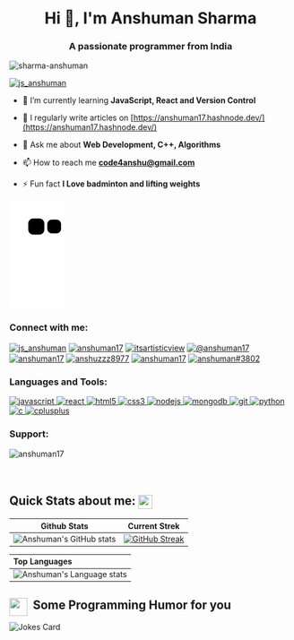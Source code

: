 <h1 align="center">Hi 👋, I'm Anshuman Sharma</h1>
<h3 align="center">A passionate programmer from India</h3>

<p align="left"> <img src="https://komarev.com/ghpvc/?username=sharma-anshuman&label=Profile%20views&color=0e75b6&style=flat" alt="sharma-anshuman" /> </p>

<p align="left"> <a href="https://twitter.com/js_anshuman" target="blank"><img src="https://img.shields.io/twitter/follow/js_anshuman?logo=twitter&style=for-the-badge" alt="js_anshuman" /></a> </p>

- 🌱 I’m currently learning **JavaScript, React and Version Control**

- 📝 I regularly write articles on [https://anshuman17.hashnode.dev/](https://anshuman17.hashnode.dev/)

- 💬 Ask me about **Web Development, C++, Algorithms**

- 📫 How to reach me **code4anshu@gmail.com**

- ⚡ Fun fact **I Love badminton and lifting weights**

![snake gif](https://github.com/sharma-anshuman/sharma-anshuman/blob/output/github-contribution-grid-snake.svg)


<h3 align="left">Connect with me:</h3>
<p align="left">
<a href="https://twitter.com/js_anshuman" target="blank"><img align="center" src="https://img.icons8.com/?size=512&id=5MQ0gPAYYx7a&format=png" alt="js_anshuman" height="40" width="40" /></a>
<a href="https://linkedin.com/in/anshuman17" target="blank"><img align="center" src="https://img.icons8.com/?size=512&id=xuvGCOXi8Wyg&format=png" alt="anshuman17" height="40" width="40" /></a>
<a href="https://instagram.com/itsartisticview" target="blank"><img align="center" src="https://img.icons8.com/?size=512&id=32323&format=png" alt="itsartisticview" height="40" width="40" /></a>
<a href="https://hashnode.com/@anshuman17" target="blank"><img align="center" src="https://img.icons8.com/?size=512&id=HnB8zGOh5xgd&format=png" alt="@anshuman17" height="40" width="40" /></a>
<a href="https://www.codechef.com/users/anshuman17" target="blank"><img align="center" src="https://img.icons8.com/?size=512&id=LnZMjt9rZC3d&format=png" alt="anshuman17" height="40" width="40" /></a>
<a href="https://www.hackerrank.com/anshuzzz8977" target="blank"><img align="center" src="https://img.icons8.com/?size=512&id=h5EUmNCXhSH0&format=png" alt="anshuzzz8977" height="40" width="40" /></a>
<a href="https://www.leetcode.com/anshuman17" target="blank"><img align="center" src="https://img.icons8.com/?size=512&id=wDGo581Ea5Nf&format=png" alt="anshuman17" height="40" width="40" /></a>
<a href="https://discord.gg/anshuman#3802" target="blank"><img align="center" src="https://www.svgrepo.com/show/353655/discord-icon.svg" alt="anshuman#3802" height="40" width="40" /></a>
</p>

<h3 align="left">Languages and Tools:</h3>
<p align="left"> 
 <a href="" target="_blank" rel="noreferrer"> <img src="https://img.icons8.com/?size=512&id=108784&format=png" alt="javascript" width="40" height="40"/> </a>
 <a href="" target="_blank" rel="noreferrer"> <img src="https://img.icons8.com/?size=512&id=NfbyHexzVEDk&format=png" alt="react" width="40" height="40"/> </a>
 <a href="" target="_blank" rel="noreferrer"> <img src="https://img.icons8.com/?size=512&id=20909&format=png" alt="html5" width="40" height="40"/> </a>
 <a href="" target="_blank" rel="noreferrer"> <img src="https://img.icons8.com/?size=512&id=21278&format=png" alt="css3" width="40" height="40"/> </a>
 <a href="" target="_blank" rel="noreferrer"> <img src="https://img.icons8.com/?size=512&id=54087&format=png" alt="nodejs" width="40" height="40"/> </a>
 <a href="" target="_blank" rel="noreferrer"> <img src="https://img.icons8.com/?size=512&id=74402&format=png" alt="mongodb" width="40" height="40"/> </a>
 <a href="" target="_blank" rel="noreferrer"> <img src="https://img.icons8.com/?size=512&id=20906&format=png" alt="git" width="40" height="40"/> </a>
 <a href="" target="_blank" rel="noreferrer"> <img src="https://img.icons8.com/?size=512&id=13441&format=png" alt="python" width="40" height="40"/> </a>
 <a href="" target="_blank" rel="noreferrer"> <img src="https://img.icons8.com/?size=512&id=40670&format=png" alt="c" width="40" height="40"/> </a>
 <a href="" target="_blank" rel="noreferrer"> <img src="https://img.icons8.com/?size=512&id=40669&format=png" alt="cplusplus" width="40" height="40"/> </a>
</p>

<h3 align="left">Support:</h3>
<p><a href="https://www.buymeacoffee.com/anshuman17"> <img align="left" src="https://cdn.buymeacoffee.com/buttons/v2/default-yellow.png" height="50" width="210" alt="anshuman17" /></a></p><br><br><br>

<!-- [![Top Langs](https://github-readme-stats.vercel.app/api/top-langs/?username=sharma-anshuman&layout=compact)](https://github.com/sharma-anshuman/github-readme-stats&theme=transparent)

![Anshuman's GitHub stats](https://github-readme-stats.vercel.app/api?username=sharma-anshuman&show_icons=true&theme=transparent) -->

 <h2>Quick Stats about me: <img src='https://raw.githubusercontent.com/rahulbanerjee26/githubProfileReadmeGenerator/main/gifs/github.gif' width='25px' height="25px" align="center"></h2>

  | Github Stats | Current Strek  |
| --- | --- |
| ![Anshuman's GitHub stats](https://github-readme-stats.vercel.app/api?username=sharma-anshuman&show_icons=true&theme=tokyonight) | [![GitHub Streak](https://github-readme-streak-stats.herokuapp.com?user=sharma-anshuman&theme=tokyonight)](https://git.io/streak-stats) |


<!-- Theme color -->
<!-- dark, radical, merko, gruvbox, tokyonight, onedark, cobalt, synthwave, highcontrast, dracula -->

| Top Languages |
| :--- |
| <img height=200 width=350 src="https://github-readme-stats.vercel.app/api/top-langs?username=sharma-anshuman&show_icons=true&theme=cobalt" alt="Anshuman's Language stats" /> |

<div aling="left">
  
<h2>&nbsp; Some Programming Humor for you <img align ='left' src='https://raw.githubusercontent.com/rahulbanerjee26/githubProfileReadmeGenerator/main/gifs/winkFace.gif' width = '32px' height= '32px'></h2>
 
![Jokes Card](https://readme-jokes.vercel.app/api?theme=tokyonight)
  </div>
